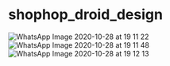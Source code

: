 # shophop_droid_design
![WhatsApp Image 2020-10-28 at 19 11 22](https://user-images.githubusercontent.com/46065305/97444069-bf739300-1951-11eb-9626-e9c54ae31d92.jpeg)
![WhatsApp Image 2020-10-28 at 19 11 48](https://user-images.githubusercontent.com/46065305/97444243-ecc04100-1951-11eb-901b-b47145c8ed4d.jpeg)
![WhatsApp Image 2020-10-28 at 19 12 13](https://user-images.githubusercontent.com/46065305/97444573-53455f00-1952-11eb-839e-46352ec572c9.jpeg)
